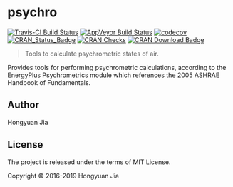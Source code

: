 # psychro

[![Travis-CI Build
Status](https://travis-ci.org/hongyuanjia/psychro.svg?branch=master)](https://travis-ci.org/hongyuanjia/psychro)
[![AppVeyor Build
Status](https://ci.appveyor.com/api/projects/status/github/hongyuanjia/psychro?branch=master&svg=true)](https://ci.appveyor.com/project/hongyuanjia/psychro)
[![codecov](https://codecov.io/gh/hongyuanjia/psychro/branch/master/graph/badge.svg)](https://codecov.io/gh/hongyuanjia/psychro)
[![CRAN\_Status\_Badge](http://www.r-pkg.org/badges/version/psychro)](https://cran.r-project.org/package=psychro)
[![CRAN
Checks](https://cranchecks.info/badges/summary/psychro)](https://cranchecks.info/pkgs/psychro)
[![CRAN Download
Badge](https://cranlogs.r-pkg.org/badges/psychro)](https://cran.r-project.org/package=psychro)

> Tools to calculate psychrometric states of air.

Provides tools for performing psychrometric calculations, according to the
EnergyPlus Psychrometrics module which references the 2005 ASHRAE Handbook of
Fundamentals.

## Author

Hongyuan Jia

## License

The project is released under the terms of MIT License.

Copyright © 2016-2019 Hongyuan Jia
